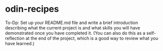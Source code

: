 # odin-recipes
To-Dp:
Set up your README.md file and write a brief introduction describing what the current project is and what skills you will have demonstrated once you have completed it.
(You can also do this as a self-reflection at the end of the project, which is a good way to review what you have learned.)
